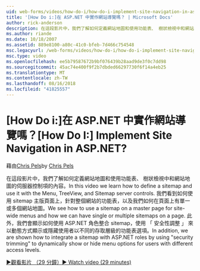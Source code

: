 ```yaml
---
uid: web-forms/videos/how-do-i/how-do-i-implement-site-navigation-in-aspnet
title: '[How Do i:]在 ASP.NET 中實作網站導覽嗎？ | Microsoft Docs'
author: rick-anderson
description: 在這段影片中，我們了解如何定義網站地圖和使用功能表、 樹狀檢視中和網站地圖的伺服器控制項的內容。 我們了解如何使用 sitemap 至主版頁面...
ms.author: riande
ms.date: 10/18/2007
ms.assetid: 889e8100-a80c-41c0-bfeb-7d466c754548
msc.legacyurl: /web-forms/videos/how-do-i/how-do-i-implement-site-navigation-in-aspnet
msc.type: video
ms.openlocfilehash: ee5b79587672b9bf076439b28aad9de3f0c7dd98
ms.sourcegitcommit: 45ac74e400f9f2b7dbded66297730f6f14a4eb25
ms.translationtype: MT
ms.contentlocale: zh-TW
ms.lasthandoff: 08/16/2018
ms.locfileid: "41825557"
---
```

<a name="how-do-i-implement-site-navigation-in-aspnet"></a><span data-ttu-id="bde4d-105">[How Do i:]在 ASP.NET 中實作網站導覽嗎？</span><span class="sxs-lookup"><span data-stu-id="bde4d-105">[How Do I:] Implement Site Navigation in ASP.NET?</span></span>
====================
<span data-ttu-id="bde4d-106">藉由[Chris Pels](https://twitter.com/chrispels)</span><span class="sxs-lookup"><span data-stu-id="bde4d-106">by [Chris Pels](https://twitter.com/chrispels)</span></span>

<span data-ttu-id="bde4d-107">在這段影片中，我們了解如何定義網站地圖和使用功能表、 樹狀檢視中和網站地圖的伺服器控制項的內容。</span><span class="sxs-lookup"><span data-stu-id="bde4d-107">In this video we learn how to define a sitemap and use it with the Menu, TreeView, and Sitemap server controls.</span></span> <span data-ttu-id="bde4d-108">我們看到如何使用 sitemap 主版頁面上，針對整個網站的功能表，以及我們如何在頁面上有單一或多個網站地圖。</span><span class="sxs-lookup"><span data-stu-id="bde4d-108">We see how to use a sitemap on a master page for site-wide menus and how we can have single or multiple sitemaps on a page.</span></span> <span data-ttu-id="bde4d-109">此外，我們會顯示如何使用 ASP.NET 角色整合 sitemap，使用 「 安全性調整 」 來以動態方式顯示或隱藏使用者以不同的存取層級的功能表選項。</span><span class="sxs-lookup"><span data-stu-id="bde4d-109">In addition, we are shown how to integrate a sitemap with ASP.NET roles by using "security trimming" to dynamically show or hide menu options for users with different access levels.</span></span>

[<span data-ttu-id="bde4d-110">&#9654;觀看影片 （29 分鐘）</span><span class="sxs-lookup"><span data-stu-id="bde4d-110">&#9654; Watch video (29 minutes)</span></span>](https://channel9.msdn.com/Blogs/ASP-NET-Site-Videos/how-do-i-implement-site-navigation-in-aspnet)
